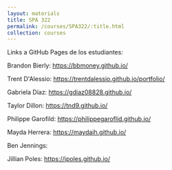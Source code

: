 ```yaml
---
layout: materials
title: SPA 322
permalink: /courses/SPA322/:title.html
collection: courses
---
```

Links a GitHub Pages de los estudiantes: 

Brandon Bierly: <https://bbmoney.github.io/>

Trent D'Alessio: <https://trentdalessio.github.io/portfolio/>

Gabriela Díaz: <https://gdiaz08828.github.io/>

Taylor Dillon: <https://tnd9.github.io/>

Philippe Garofild: <https://philippegaroflid.github.io/>

Mayda Herrera: <https://maydaih.github.io/>

Ben Jennings: 

Jillian Poles: <https://jpoles.github.io/> 









